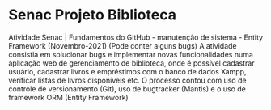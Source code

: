 # Senac Projeto Biblioteca
Atividade Senac | Fundamentos do GitHub - manutenção de sistema - Entity Framework (Novembro-2021)
(Pode conter alguns bugs) A atividade consistia em solucionar bugs e implementar novas funcionalidades numa aplicação web de gerenciamento de biblioteca, onde é possível cadastrar usuário, cadastrar livros e empréstimos com o banco de dados Xampp, verificar listas de livros disponíveis etc. O processo contou com uso de controle de versionamento (Git), uso de bugtracker (Mantis) e o uso de framework ORM (Entity Framework)
